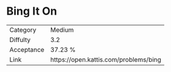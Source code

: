 # Bing It On

<table>
    <tr>
        <td>Category</td>
        <td>Medium</td>
    </tr>
    <tr>
        <td>Diffulty</td>
        <td>3.2</td>
    </tr>
    <tr>
        <td>Acceptance</td>
        <td>37.23 %</td>
    </tr>
    <tr>
        <td>Link</td>
        <td>https://open.kattis.com/problems/bing</td>
    </tr>
</table>
